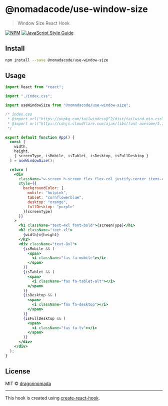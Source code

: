 # @nomadacode/use-window-size

> Window Size React Hook

[![NPM](https://img.shields.io/npm/v/@nomadacode/use-window-size.svg)](https://www.npmjs.com/package/@nomadacode/use-window-size) [![JavaScript Style Guide](https://img.shields.io/badge/code_style-standard-brightgreen.svg)](https://standardjs.com)

## Install

```bash
npm install --save @nomadacode/use-window-size
```

## Usage

```jsx
import React from "react";

import "./index.css";

import useWindowSize from "@nomadacode/use-window-size";

/* index.css
 * @import url("https://unpkg.com/tailwindcss@^2/dist/tailwind.min.css");
 * @import url("https://cdnjs.cloudflare.com/ajax/libs/font-awesome/5.15.3/css/all.min.css");
 */

export default function App() {
  const [
    width,
    height,
    { screenType, isMobile, isTablet, isDesktop, isFullDesktop }
  ] = useWindowSize();

  return (
    <div
      className="w-screen h-screen flex flex-col justify-center items-center text-white"
      style={{
        backgroundColor: {
          mobile: "hotpink",
          tablet: "cornflowerblue",
          desktop: "orange",
          fullDesktop: "purple"
        }[screenType]
      }}
    >
      <h1 className="text-4xl font-bold">{screenType}</h1>
      <h2 className="text-xl">
        {width}x{height}
      </h2>
      <div className="text-8xl">
        {isMobile && (
          <span>
            <i className="fas fa-mobile"></i>
          </span>
        )}
        {isTablet && (
          <span>
            <i className="fas fa-tablet-alt"></i>
          </span>
        )}
        {isDesktop && (
          <span>
            <i className="fas fa-desktop"></i>
          </span>
        )}
        {isFullDesktop && (
          <span>
            <i className="fas fa-tv"></i>
          </span>
        )}
      </div>
    </div>
  );
}
```

## License

MIT © [dragonnomada](https://github.com/dragonnomada)

---

This hook is created using [create-react-hook](https://github.com/hermanya/create-react-hook).

